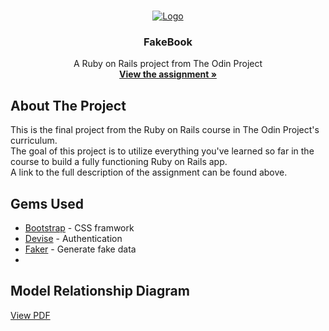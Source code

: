 <!-- PROJECT LOGO -->
<br />
<p align="center">
  <a href="https://www.theodinproject.com">
    <img src="https://www.theodinproject.com/assets/odin-logo-2d729f16279e9fc3b58ce847eacf07f883bdfc95eb23bb5064ed59d36ef551d6.svg" alt="Logo">
  </a>

  <h3 align="center">FakeBook</h3>

  <p align="center">
    A Ruby on Rails project from The Odin Project
    <br />
    <a href="https://www.theodinproject.com/courses/ruby-on-rails/lessons/final-project"><strong>View the assignment »</strong></a>
    <br />
  </p>
</p>

<!-- ABOUT THE PROJECT -->
## About The Project

This is the final project from the Ruby on Rails course in The Odin Project's curriculum.<br />
The goal of this project is to utilize everything you've learned so far in the course to build a fully functioning Ruby on Rails app.<br />
A link to the full description of the assignment can be found above.

## Gems Used

* <a href="https://rubygems.org/gems/bootstrap">Bootstrap</a> - CSS framwork
* <a href="https://rubygems.org/gems/devise">Devise</a> - Authentication
* <a href="https://rubygems.org/gems/faker">Faker</a> - Generate fake data
* 

## Model Relationship Diagram

<p><a href="erd.pdf">View PDF</a></p>

